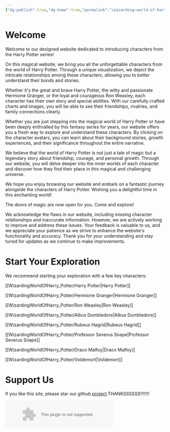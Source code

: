 ```yaml
---
{"dg-publish":true,"dg-home":true,"permalink":"/wizarding-world-of-harry-potter/wizarding-word-of-harry-potter/","tags":["gardenEntry"],"dgPassFrontmatter":true}
---
```


# Welcome

Welcome to our designed website dedicated to introducing characters from the Harry Potter series!

On this magical website, we bring you all the unforgettable characters from the world of Harry Potter. Through a unique visualization, we depict the intricate relationships among these characters, allowing you to better understand their bonds and stories.

Whether it's the great and brave Harry Potter, the witty and passionate Hermione Granger, or the loyal and courageous Ron Weasley, each character has their own story and special abilities. With our carefully crafted charts and images, you will be able to see their friendships, rivalries, and family connections clearly.

Whether you are just stepping into the magical world of Harry Potter or have been deeply enthralled by this fantasy series for years, our website offers you a fresh way to explore and understand these characters. By clicking on the character avatars, you can learn about their background stories, growth experiences, and their significance throughout the entire narrative.

We believe that the world of Harry Potter is not just a tale of magic but a legendary story about friendship, courage, and personal growth. Through our website, you will delve deeper into the inner worlds of each character and discover how they find their place in this magical and challenging universe.

We hope you enjoy browsing our website and embark on a fantastic journey alongside the characters of Harry Potter. Wishing you a delightful time in this enchanting world!

The doors of magic are now open for you. Come and explore!


We acknowledge the flaws in our website, including missing character relationships and inaccurate information. However, we are actively working to improve and address these issues. Your feedback is valuable to us, and we appreciate your patience as we strive to enhance the website's functionality and accuracy. Thank you for your understanding and stay tuned for updates as we continue to make improvements.


# Start  Your Exploration
We recommend starting your exploration with a few key characters:

[[WizardingWorldOfHarry_Potter/Harry Potter\|Harry Potter]]

[[WizardingWorldOfHarry_Potter/Hermione Granger\|Hermione Granger]]

[[WizardingWorldOfHarry_Potter/Ron Weasley\|Ron Weasley]]

[[WizardingWorldOfHarry_Potter/Albus Dumbledore\|Albus Dumbledore]]

[[WizardingWorldOfHarry_Potter/Rubeus Hagrid\|Rubeus Hagrid]]

[[WizardingWorldOfHarry_Potter/Professor Severus Snape\|Professor Severus Snape]]

[[WizardingWorldOfHarry_Potter/Draco Malfoy\|Draco Malfoy]]

[[WizardingWorldOfHarry_Potter/Voldemort\|Voldemort]]

# Support Us

If you like this site, please star our github [project](https://github.com/HuiyuanYan/WizardingWorldOfHarry_Potter_in_Obsidian.git).THANKSSSSSS!!!!!!!

<embed src="//music.163.com/style/swf/widget.swf?sid=483024749&type=2&auto=1&width=320&height=66" width="340" height="86"  allowNetworking="all"></embed>

